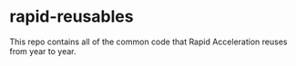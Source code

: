 # rapid-reusables
This repo contains all of the common code that Rapid Acceleration reuses from year to year. 
